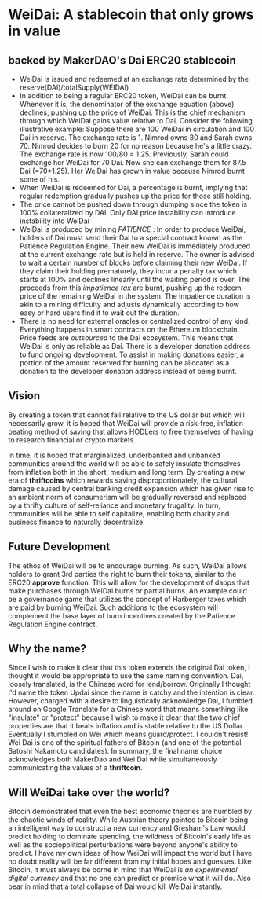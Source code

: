 # WeiDai: A stablecoin that only grows in value
## backed by MakerDAO's Dai ERC20 stablecoin
- WeiDai is issued and redeemed at an exchange rate determined by the reserve(DAI)/totalSupply(WEIDAI)
- In addition to being a regular ERC20 token, WeiDai can be burnt. Whenever it is, the denominator of the exchange equation (above) declines, pushing up the price of WeiDai. This is the chief mechanism through which WeiDai gains value relative to Dai. Consider the following illustrative example:
Suppose there are 100 WeiDai in circulation and 100 Dai in reserve. The exchange rate is 1. Nimrod owns 30 and Sarah owns 70. Nimrod decides to burn 20 for no reason because he's a little crazy. The exchange rate is now 100/80 = 1.25. Previously, Sarah could exchange her WeiDai for 70 Dai. Now she can exchange them for 87.5 Dai (=70*1.25). Her WeiDai has grown in value because Nimrod burnt some of his.
- When WeiDai is redeemed for Dai, a percentage is burnt, implying that regular redemption gradually pushes up the price for those still holding.
- The price cannot be pushed down through dumping since the token is 100% collateralized by DAI. Only DAI price instability can introduce instability into WeiDai
- WeiDai is produced by mining _PATIENCE_ : In order to produce WeiDai, holders of Dai must send their Dai to a special contract known as the Patience Regulation Engine. Their new WeiDai is immediately produced at the current exchange rate but is held in reserve. The owner is advised to wait a certain number of blocks before claiming their new WeiDai. If they claim their holding prematurely, they incur a penalty tax which starts at 100% and declines linearly until the waiting period is over. The proceeds from this *impatience tax* are burnt, pushing up the redeem price of the remaining WeiDai in the system. The impatience duration is akin to a mining difficulty and adjusts dynamically according to how easy or hard users find it to wait out the duration.
- There is no need for external oracles or centralized control of any kind. Everything happens in smart contracts on the Ethereum blockchain. Price feeds are *outsourced* to the Dai ecosystem. This means that WeiDai is only as reliable as Dai. There is a developer donation address to fund ongoing development. To assist in making donations easier, a portion of the amount reserved for burning can be allocated as a donation to the developer donation address instead of being burnt.

## Vision
By creating a token that cannot fall relative to the US dollar but which will necessarily grow, it is hoped that WeiDai will provide a risk-free, inflation beating method of saving that allows HODLers to free themselves of having to research financial or crypto markets. 

In time, it is hoped that marginalized, underbanked and unbanked communities around the world will be able to safely insulate themselves from inflation both in the short, medium and long term. By creating a new era of **thriftcoins** which rewards saving disproportionately, the cultural damage caused by central banking credit expansion which has given rise to an ambient norm of consumerism will be gradually reversed and replaced by a thrifty culture of self-reliance and monetary frugality. In turn, communities will be able to self capitalize, enabling both charity and business finance to naturally decentralize.

## Future Development
The ethos of WeiDai will be to encourage burning. As such, WeiDai allows holders to grant 3rd parties the right to burn their tokens, similar to the ERC20 **approve** function. This will allow for the development of dapps that make purchases through WeiDai burns or partial burns. An example could be a governance game that utilizes the concept of Harberger taxes which are paid by burning WeiDai. Such additions to the ecosystem will complement the base layer of burn incentives created by the Patience Regulation Engine contract.

## Why the name?
Since I wish to make it clear that this token extends the original Dai token, I thought it would be appropriate to use the same naming convention. Dai, loosely translated, is the Chinese word for lend/borrow. Originally I thought I'd name the token Updai since the name is catchy and the intention is clear. However, charged with a desire to linguistically acknowledge Dai, I fumbled around on Google Translate for a Chinese word that means something like "insulate" or "protect" because I wish to make it clear that the two chief properties are that it beats inflation and is stable relative to the US Dollar. Eventually I stumbled on Wei which means guard/protect. I couldn't resist! Wei Dai is one of the spiritual fathers of Bitcoin (and one of the potential Satoshi Nakamoto candidates). In summary, the final name choice acknowledges both MakerDao and Wei Dai while simultaneously communicating the values of a **thriftcoin**. 

## Will WeiDai take over the world?
Bitcoin demonstrated that even the best economic theories are humbled by the chaotic winds of reality. While Austrian theory pointed to Bitcoin being an intelligent way to construct a new currency and Gresham's Law would predict holding to dominate spending, the wildness of Bitcoin's early life as well as the sociopolitical perturbations were beyond anyone's ability to predict. I have my own ideas of how WeiDai will impact the world but I have no doubt reality will be far different from my initial hopes and guesses. Like Bitcoin, it must always be borne in mind that WeiDai is *an experimental digital currency* and that no one can predict or promise what it will do. Also bear in mind that a total collapse of Dai would kill WeiDai instantly.
